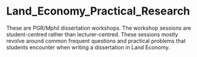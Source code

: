 # Land_Economy_Practical_Research
These are PGR/Mphil dissertation workshops. The workshop sessions are student-centred rather than lecturer-centred. These sessions mostly revolve around common frequent questions and practical problems that students encounter when writing a dissertation in Land Economy. 

